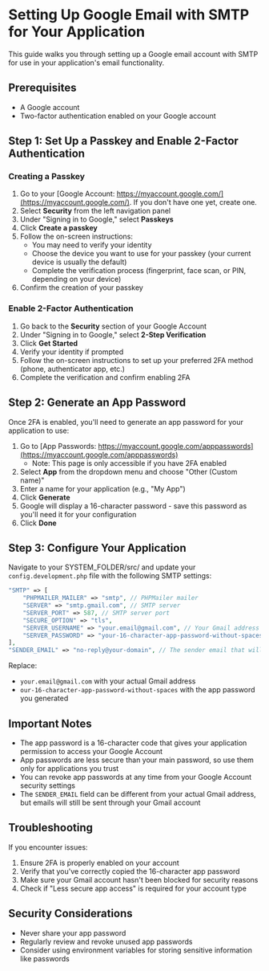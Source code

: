 # Setting Up Google Email with SMTP for Your Application

This guide walks you through setting up a Google email account with SMTP for use in your application's email functionality.

## Prerequisites

- A Google account
- Two-factor authentication enabled on your Google account

## Step 1: Set Up a Passkey and Enable 2-Factor Authentication

### Creating a Passkey

1. Go to your [Google Account: https://myaccount.google.com/](https://myaccount.google.com/). If you don't have one yet, create one.
2. Select **Security** from the left navigation panel
3. Under "Signing in to Google," select **Passkeys**
4. Click **Create a passkey**
5. Follow the on-screen instructions:
   - You may need to verify your identity
   - Choose the device you want to use for your passkey (your current device is usually the default)
   - Complete the verification process (fingerprint, face scan, or PIN, depending on your device)
6. Confirm the creation of your passkey

### Enable 2-Factor Authentication

1. Go back to the **Security** section of your Google Account
2. Under "Signing in to Google," select **2-Step Verification**
3. Click **Get Started**
4. Verify your identity if prompted
5. Follow the on-screen instructions to set up your preferred 2FA method (phone, authenticator app, etc.)
6. Complete the verification and confirm enabling 2FA

## Step 2: Generate an App Password

Once 2FA is enabled, you'll need to generate an app password for your application to use:

1. Go to [App Passwords: https://myaccount.google.com/apppasswords](https://myaccount.google.com/apppasswords)
   - Note: This page is only accessible if you have 2FA enabled
2. Select **App** from the dropdown menu and choose "Other (Custom name)"
3. Enter a name for your application (e.g., "My App")
4. Click **Generate**
5. Google will display a 16-character password - save this password as you'll need it for your configuration
6. Click **Done**

## Step 3: Configure Your Application

Navigate to your SYSTEM_FOLDER/src/ and update your `config.development.php` file with the following SMTP settings:

```php
"SMTP" => [
    "PHPMAILER_MAILER" => "smtp", // PHPMailer mailer
    "SERVER" => "smtp.gmail.com", // SMTP server
    "SERVER_PORT" => 587, // SMTP server port
    "SECURE_OPTION" => "tls",
    "SERVER_USERNAME" => "your.email@gmail.com", // Your Gmail address
    "SERVER_PASSWORD" => "your-16-character-app-password-without-spaces", // The app password generated in Step 2 (space removed)
],
"SENDER_EMAIL" => "no-reply@your-domain", // The sender email that will appear to recipients
```

Replace:
- `your.email@gmail.com` with your actual Gmail address
- `our-16-character-app-password-without-spaces` with the app password you generated

## Important Notes

- The app password is a 16-character code that gives your application permission to access your Google Account
- App passwords are less secure than your main password, so use them only for applications you trust
- You can revoke app passwords at any time from your Google Account security settings
- The `SENDER_EMAIL` field can be different from your actual Gmail address, but emails will still be sent through your Gmail account

## Troubleshooting

If you encounter issues:

1. Ensure 2FA is properly enabled on your account
2. Verify that you've correctly copied the 16-character app password
3. Make sure your Gmail account hasn't been blocked for security reasons
4. Check if "Less secure app access" is required for your account type

## Security Considerations

- Never share your app password
- Regularly review and revoke unused app passwords
- Consider using environment variables for storing sensitive information like passwords